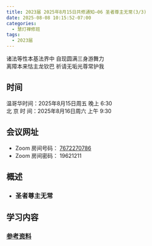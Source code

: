 ```yaml
---
title: 2023届 2025年8月15日共修通知—06 圣者尊主无常(3/3)
date: 2025-08-08 10:15:52-07:00
categories:
  - 慧灯禅修班
tags:
  - 2023届
---
```

诸法等性本基法界中 自现圆满三身游舞力\
离障本来怙主龙钦巴 祈请无垢光尊常护我

## 时间

温哥华时间：2025年8月15日周五 晚上 6:30\
北 京 时 间：2025年8月16日周六 上午 9:30

## 会议网址

* Zoom 房间号码： [7672270786](https://us02web.zoom.us/j/7672270786?pwd=bjRzNVpOT0g1cWF3WWVqVE1PZzlWZz09)
* Zoom 房间密码： 19621211

## 概述

* ### 圣者尊主无常

## 学习内容[](https://s3.ap-northeast-1.wasabisys.com/hdcx/hdv/f/up/%E6%A2%A6%E5%B9%BB%E4%B8%96%E7%95%8C.md.pdf)[](https://www.huidengvan.com/f/up/%E8%AF%AD%E5%8A%A0%E6%8C%81%E7%9A%84%E4%BF%AE%E6%B3%952022.pdf)[](https://www.huidengchanxiu.net/books/b2/2-15)[](https://s3.ap-northeast-1.wasabisys.com/hdcx/hdv/f/up/%E4%BD%9B%E6%95%99%E7%9A%84%E4%B8%96%E7%95%8C%E8%A7%82.md.pdf)

### [参考资料](https://www.huidengchanxiu.net/4jx/2wc/06)